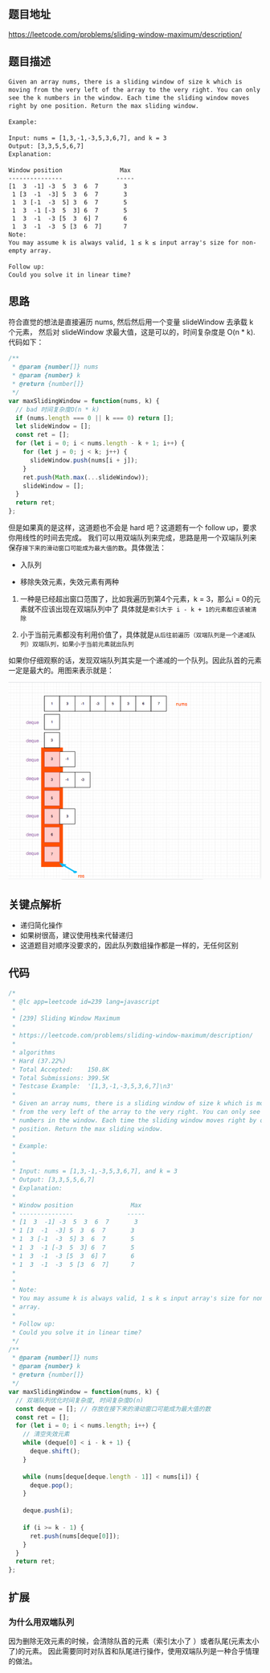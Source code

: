 ## 题目地址

https://leetcode.com/problems/sliding-window-maximum/description/

## 题目描述

```
Given an array nums, there is a sliding window of size k which is moving from the very left of the array to the very right. You can only see the k numbers in the window. Each time the sliding window moves right by one position. Return the max sliding window.

Example:

Input: nums = [1,3,-1,-3,5,3,6,7], and k = 3
Output: [3,3,5,5,6,7]
Explanation:

Window position                Max
---------------               -----
[1  3  -1] -3  5  3  6  7       3
 1 [3  -1  -3] 5  3  6  7       3
 1  3 [-1  -3  5] 3  6  7       5
 1  3  -1 [-3  5  3] 6  7       5
 1  3  -1  -3 [5  3  6] 7       6
 1  3  -1  -3  5 [3  6  7]      7
Note:
You may assume k is always valid, 1 ≤ k ≤ input array's size for non-empty array.

Follow up:
Could you solve it in linear time?
```

## 思路

符合直觉的想法是直接遍历 nums, 然后然后用一个变量 slideWindow 去承载 k 个元素，
然后对 slideWindow 求最大值，这是可以的，时间复杂度是 O(n \* k).代码如下：

```js
/**
 * @param {number[]} nums
 * @param {number} k
 * @return {number[]}
 */
var maxSlidingWindow = function(nums, k) {
  // bad 时间复杂度O(n * k)
  if (nums.length === 0 || k === 0) return [];
  let slideWindow = [];
  const ret = [];
  for (let i = 0; i < nums.length - k + 1; i++) {
    for (let j = 0; j < k; j++) {
      slideWindow.push(nums[i + j]);
    }
    ret.push(Math.max(...slideWindow));
    slideWindow = [];
  }
  return ret;
};
```

但是如果真的是这样，这道题也不会是 hard 吧？这道题有一个 follow up，要求你用线性的时间去完成。
我们可以用双端队列来完成，思路是用一个双端队列来保存`接下来的滑动窗口可能成为最大值的数`。具体做法：


- 入队列

- 移除失效元素，失效元素有两种

1. 一种是已经超出窗口范围了，比如我遍历到第4个元素，k = 3，那么i = 0的元素就不应该出现在双端队列中了
具体就是`索引大于 i - k + 1的元素都应该被清除`

2. 小于当前元素都没有利用价值了，具体就是`从后往前遍历（双端队列是一个递减队列）双端队列，如果小于当前元素就出队列`


如果你仔细观察的话，发现双端队列其实是一个递减的一个队列。因此队首的元素一定是最大的。用图来表示就是：

![239.sliding-window-maximum](../assets/problems/239.sliding-window-maximum.png)

## 关键点解析

- 递归简化操作
- 如果树很高，建议使用栈来代替递归
- 这道题目对顺序没要求的，因此队列数组操作都是一样的，无任何区别

## 代码

```js
/*
 * @lc app=leetcode id=239 lang=javascript
 *
 * [239] Sliding Window Maximum
 *
 * https://leetcode.com/problems/sliding-window-maximum/description/
 *
 * algorithms
 * Hard (37.22%)
 * Total Accepted:    150.8K
 * Total Submissions: 399.5K
 * Testcase Example:  '[1,3,-1,-3,5,3,6,7]\n3'
 *
 * Given an array nums, there is a sliding window of size k which is moving
 * from the very left of the array to the very right. You can only see the k
 * numbers in the window. Each time the sliding window moves right by one
 * position. Return the max sliding window.
 *
 * Example:
 *
 *
 * Input: nums = [1,3,-1,-3,5,3,6,7], and k = 3
 * Output: [3,3,5,5,6,7]
 * Explanation:
 *
 * Window position                Max
 * ---------------               -----
 * [1  3  -1] -3  5  3  6  7       3
 * ⁠1 [3  -1  -3] 5  3  6  7       3
 * ⁠1  3 [-1  -3  5] 3  6  7       5
 * ⁠1  3  -1 [-3  5  3] 6  7       5
 * ⁠1  3  -1  -3 [5  3  6] 7       6
 * ⁠1  3  -1  -3  5 [3  6  7]      7
 *
 *
 * Note:
 * You may assume k is always valid, 1 ≤ k ≤ input array's size for non-empty
 * array.
 *
 * Follow up:
 * Could you solve it in linear time?
 */
/**
 * @param {number[]} nums
 * @param {number} k
 * @return {number[]}
 */
var maxSlidingWindow = function(nums, k) {
  // 双端队列优化时间复杂度, 时间复杂度O(n)
  const deque = []; // 存放在接下来的滑动窗口可能成为最大值的数
  const ret = [];
  for (let i = 0; i < nums.length; i++) {
    // 清空失效元素
    while (deque[0] < i - k + 1) {
      deque.shift();
    }

    while (nums[deque[deque.length - 1]] < nums[i]) {
      deque.pop();
    }

    deque.push(i);

    if (i >= k - 1) {
      ret.push(nums[deque[0]]);
    }
  }
  return ret;
};
```

## 扩展

### 为什么用双端队列
因为删除无效元素的时候，会清除队首的元素（索引太小了
）或者队尾(元素太小了)的元素。 因此需要同时对队首和队尾进行操作，使用双端队列是一种合乎情理的做法。
